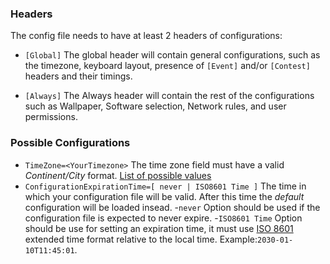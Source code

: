 
### Headers
The config file needs to have at least 2 headers of configurations:

- `[Global]`
    The global header will contain general configurations, such as the timezone, keyboard layout, presence of `[Event]` and/or `[Contest]` headers and their timings. 

- `[Always]` 
    The Always header will contain the rest of the configurations such as Wallpaper, Software selection, Network rules, and user permissions. 
    
### Possible Configurations

- `TimeZone=<YourTimezone>`
The time zone field must have a valid *Continent/City* format. [List of possible values](./timezones.md)
- `ConfigurationExpirationTime=[ never | ISO8601 Time ]`
    The time in which your configuration file will be valid. After this time the *default* configuration will be loaded insead. 
    -`never` Option should be used if the configuration file is expected to never expire.
    -`ISO8601 Time` Option should be use for setting an expiration time, it must use [ISO 8601](https://en.wikipedia.org/wiki/ISO_8601) extended time format relative to the local time. Example:`2030-01-10T11:45:01`. 
